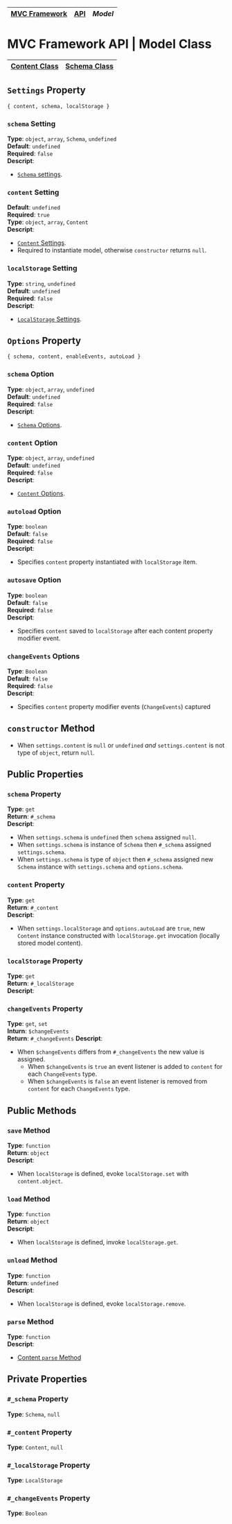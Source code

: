 | [MVC Framework](../../README.md) | [API](../index.md) | *Model* |
| :-- | :-- | :-- |
# MVC Framework API \| Model Class
| [Content Class](./content/index.md) | [Schema Class](./schema/index.md) |
| :-- | :-- |

## `Settings` Property
```
{ content, schema, localStorage }
```
### `schema` Setting
**Type**: `object`, `array`, `Schema`, `undefined`  
**Default**: `undefined`  
**Required**: `false`  
**Descript**:  
 - [`Schema` settings](./schema/index.md#settings-property).  
### `content` Setting
**Default**: `undefined`  
**Required**: `true`  
**Type**: `object`, `array`, `Content`  
**Descript**:  
 - [`Content` Settings](./content/index.md#settings-property).  
 - Required to instantiate model, otherwise `constructor` returns `null`.  
### `localStorage` Setting
**Type**: `string`, `undefined`  
**Default**: `undefined`  
**Required**: `false`  
**Descript**:  
 - [`LocalStorage` Settings](./local-storage/index.md#settings-property).  

## `Options` Property
```
{ schema, content, enableEvents, autoLoad }
```
### `schema` Option
**Type**: `object`, `array`, `undefined`  
**Default**: `undefined`  
**Required**: `false`  
**Descript**:  
 - [`Schema` Options](./schema/index.md/#options-property).  
### `content` Option
**Type**: `object`, `array`, `undefined`  
**Default**: `undefined`  
**Required**: `false`  
**Descript**:  
 - [`Content` Options](./content/index.md/#options-property).  
### `autoload` Option
**Type**: `boolean`  
**Default**: `false`  
**Required**: `false`  
**Descript**:  
   - Specifies `content` property instantiated with `localStorage` item.  
### `autosave` Option
**Type**: `boolean`  
**Default**: `false`  
**Required**: `false`  
**Descript**:  
 - Specifies `content` saved to `localStorage` after each content property modifier event.  
### `changeEvents` Options
**Type**: `Boolean`  
**Default**: `false`  
**Required**: `false`  
**Descript**:  
 - Specifies `content` property modifier events (`ChangeEvents`) captured

## `constructor` Method
 - When `settings.content` is `null` or `undefined` *and* `settings.content` is not type of `object`, return `null`.  


## Public Properties
### `schema` Property
**Type**: `get`  
**Return**: `#_schema`  
**Descript**:  
 - When `settings.schema` is `undefined` then `schema` assigned `null`.  
 - When `settings.schema` is instance of `Schema` then `#_schema` assigned `settings.schema`.  
 - When `settings.schema` is type of `object` then `#_schema` assigned new `Schema` instance with `settings.schema` and `options.schema`. 
### `content` Property
**Type**: `get`  
**Return**: `#_content`  
**Descript**:  
 - When `settings.localStorage` and `options.autoLoad` are `true`, new `Content` instance constructed with `localStorage.get` invocation (locally stored model content).  
### `localStorage` Property
**Type**: `get`  
**Return**: `#_localStorage`  
**Descript**:  
### `changeEvents` Property
**Type**: `get`, `set`  
**Inturn**: `$changeEvents`  
**Return**: `#_changeEvents`
**Descript**:  
 - When `$changeEvents` differs from `#_changeEvents` the new value is assigned. 
   - When `$changeEvents` is `true` an event listener is added to `content` for each `ChangeEvents` type.  
   - When `$changeEvents` is `false` an event listener is removed from `content` for each `ChangeEvents` type.  

## Public Methods
### `save` Method
**Type**: `function`  
**Return**: `object`  
**Descript**:  
 - When  `localStorage` is defined, evoke `localStorage.set` with `content.object`.  
### `load` Method
**Type**: `function`  
**Return**: `object`  
**Descript**:  
 - When `localStorage` is defined, invoke `localStorage.get`.  
### `unload` Method
**Type**: `function`  
**Return**: `undefined`  
**Descript**:  
 - When `localStorage` is defined, evoke `localStorage.remove`.  
### `parse` Method
**Type**: `function`  
**Descript**:  
 - [Content `parse` Method](./content/index.md#parse-property)

## Private Properties
### `#_schema` Property
**Type**: `Schema`, `null`
### `#_content` Property
**Type**: `Content`, `null`
### `#_localStorage` Property
**Type**: `LocalStorage`  
### `#_changeEvents` Property
**Type**: `Boolean`  
